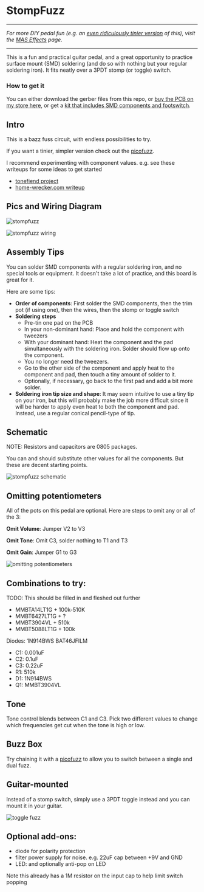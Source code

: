 # StompFuzz

---

*For more DIY pedal fun (e.g. an [even ridiculously tinier version](https://mas-effects.square.site/product/picofuzz-kit/25?cp=true&sa=false&sbp=false&q=false&category_id=7) of this), visit the [MAS Effects](https://mas-effects.com) page.*

---

This is a fun and practical guitar pedal, and a great opportunity to practice surface mount (SMD) soldering (and do so with nothing but your regular soldering iron). It fits neatly over a 3PDT stomp (or toggle) switch.

### How to get it

You can either download the gerber files from this repo, or [buy the PCB on my store here](https://mas-effects.square.site/product/stompfuzz-pcb/24?cp=true&sa=false&sbp=false&q=false&category_id=7), or get a [kit that includes SMD components and footswitch](https://mas-effects.square.site/product/stompfuzz-kit/26?cp=true&sa=false&sbp=false&q=false&category_id=7).

## Intro

This is a bazz fuss circuit, with endless possibilities to try. 

If you want a tinier, simpler version check out the [picofuzz](https://github.com/mstratman/picofuzz).

I recommend experimenting with component values. e.g. see these writeups for some ideas to get started

* [tonefiend project](https://www.tonefiend.com/wp-content/uploads/DIY-Club-Project-2-v02.pdf)
* [home-wrecker.com writeup](http://home-wrecker.com/bazz.html)

## Pics and Wiring Diagram

![stompfuzz](stompfuzz.jpg)

![stompfuzz wiring](stomp-fuzz-wiring.png)

## Assembly Tips 

You can solder SMD components with a regular soldering iron, and no special tools or equipment. It doesn't take a lot of practice, and this board is great for it.

Here are some tips:

* **Order of components**: First solder the SMD components, then the trim pot (if using one), then the wires, then the stomp or toggle switch
* **Soldering steps**
  * Pre-tin one pad on the PCB
  * In your non-dominant hand: Place and hold the component with tweezers
  * With your dominant hand: Heat the component and the pad simultaneously with the soldering iron. Solder should flow up onto the component.
  * You no longer need the tweezers.
  * Go to the other side of the component and apply heat to the component and pad, then touch a tiny amount of solder to it.
  * Optionally, if necessary, go back to the first pad and add a bit more solder.
* **Soldering iron tip size and shape**: It may seem intuitive to use a tiny tip on your iron, but this will probably make the job more difficult since it will be harder to apply even heat to both the component and pad. Instead, use a regular conical pencil-type of tip.

## Schematic

NOTE: Resistors and capacitors are 0805 packages.

You can and should substitute other values for all the components. But these are decent starting points.

![stompfuzz schematic](stompfuzz-schematic.png)

## Omitting potentiometers

All of the pots on this pedal are optional. Here are steps to omit any or all of the 3:

**Omit Volume**: Jumper V2 to V3

**Omit Tone**: Omit C3, solder nothing to T1 and T3

**Omit Gain**: Jumper G1 to G3

![omitting potentiometers](/omitting-knobs.png)

## Combinations to try:

TODO: This should be filled in and fleshed out further

* MMBTA14LT1G + 100k-510K
* MMBT6427LT1G  + ?
* MMBT3904VL  + 510k
* MMBT5088LT1G + 100k


Diodes:
1N914BWS
BAT46JFILM

* C1: 0.001uF
* C2: 0.1uF
* C3: 0.22uF
* R1: 510k 
* D1: 1N914BWS
* Q1: MMBT3904VL


## Tone

Tone control blends between C1 and C3. Pick two different values to change which frequencies get cut when the tone is high or low.

## Buzz Box

Try chaining it with a [picofuzz](https://github.com/mstratman/picofuzz) to allow you to switch between a single and dual fuzz.

## Guitar-mounted

Instead of a stomp switch, simply use a 3PDT toggle instead and you can mount
it in your guitar.

![toggle fuzz](toggle.jpg)

## Optional add-ons:

* diode for polarity protection
* filter power supply for noise. e.g. 22uF cap between +9V and GND
* LED: and optionally anti-pop on LED

Note this already has a 1M resistor on the input cap to help limit switch popping
